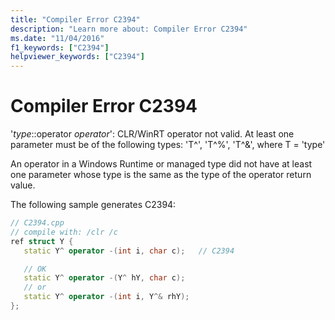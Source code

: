 ```yaml
---
title: "Compiler Error C2394"
description: "Learn more about: Compiler Error C2394"
ms.date: "11/04/2016"
f1_keywords: ["C2394"]
helpviewer_keywords: ["C2394"]
---
```

# Compiler Error C2394

'*type*::operator *operator*': CLR/WinRT operator not valid. At least one parameter must be of the following types: 'T^', 'T^%', 'T^&', where T = 'type'

An operator in a Windows Runtime or managed type did not have at least one parameter whose type is the same as the type of the operator return value.

The following sample generates C2394:

```cpp
// C2394.cpp
// compile with: /clr /c
ref struct Y {
   static Y^ operator -(int i, char c);   // C2394

   // OK
   static Y^ operator -(Y^ hY, char c);
   // or
   static Y^ operator -(int i, Y^& rhY);
};
```
